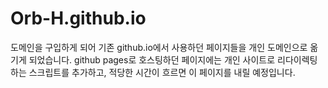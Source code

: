 # Orb-H.github.io

도메인을 구입하게 되어 기존 github.io에서 사용하던 페이지들을 개인 도메인으로 옮기게 되었습니다. github pages로 호스팅하던 페이지에는 개인 사이트로 리다이렉팅하는 스크립트를 추가하고, 적당한 시간이 흐르면 이 페이지를 내릴 예정입니다.